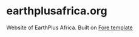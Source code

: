 # earthplusafrica.org

Website of EarthPlus Africa. Built on [Fore template](http://eatapapaya.com/Fore/fore.html)



